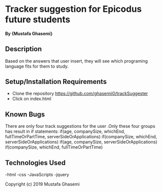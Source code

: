 # Tracker suggestion for Epicodus future students


#### By {Mustafa Ghasemi}

## Description

Based on the answers that user insert, they will see which programing language fits for them to study.

## Setup/Installation Requirements

* Clone the repository https://github.com/ghasemii0/trackSuggester
* Click on index.html



## Known Bugs

There are only four track suggestions for the user .Only these four groups has result in if statements:
if(age, companySize, whichEnd, fullTimeOrPartTime, serverSideOrApplications)
if(companySize, whichEnd, serverSideOrApplications)
if(age, companySize, serverSideOrApplications)
if(companySize, whichEnd, fullTimeOrPartTime)


## Technologies Used
-html
-css
-JavaScripts
-jquery


Copyright (c) 2019 Mustafa Ghasemi
